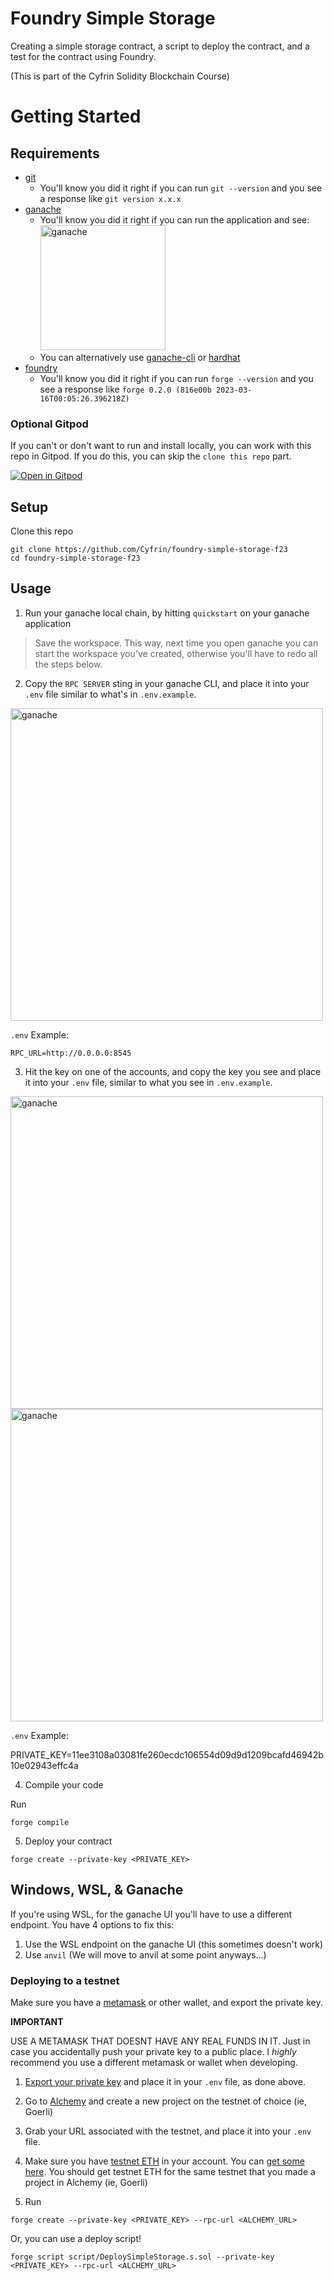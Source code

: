 # Foundry Simple Storage

Creating a simple storage contract, a script to deploy the contract, and a test for the contract using Foundry.

(This is part of the Cyfrin Solidity Blockchain Course)

# Getting Started

## Requirements

-   [git](https://git-scm.com/book/en/v2/Getting-Started-Installing-Git)
    -   You'll know you did it right if you can run `git --version` and you see a response like `git version x.x.x`
-   [ganache](https://trufflesuite.com/ganache/)
    -   You'll know you did it right if you can run the application and see:
        <br>
        <img src="./img/ganache-picture.png" alt="ganache" width="200"/>
    -   You can alternatively use [ganache-cli](https://www.npmjs.com/package/ganache-cli) or [hardhat](https://hardhat.org/)
-   [foundry](https://getfoundry.sh/)
    -   You'll know you did it right if you can run `forge --version` and you see a response like `forge 0.2.0 (816e00b 2023-03-16T00:05:26.396218Z)`

<!-- If you're installing foundry for the first time, you can put this in your `.bash_profile` or `.zshrc` depending on if you're using bash or zsh shell.

You can check which shell you are currently using by looking at the value of the SHELL environment variable or examining the current process name. Run the following command in your terminal:

```bash
echo $SHELL
```

And you'll see if you're using bash or zsh.


```bash
if [ -f ~/.bashrc ]; then
    source ~/.bashrc
fi
``` -->

<!-- If you are using zsh, make sure to place your configurations, aliases, and functions in the .zshrc file located in your home directory. If the file doesn't exist, you can create it with touch ~/.zshrc. -->

### Optional Gitpod

If you can't or don't want to run and install locally, you can work with this repo in Gitpod. If you do this, you can skip the `clone this repo` part.

[![Open in Gitpod](https://gitpod.io/button/open-in-gitpod.svg)](https://gitpod.io/#github.com/PatrickAlphaC/foundry-simple-storage-f23)

## Setup

Clone this repo

```
git clone https://github.com/Cyfrin/foundry-simple-storage-f23
cd foundry-simple-storage-f23
```

## Usage

1. Run your ganache local chain, by hitting `quickstart` on your ganache application

> Save the workspace. This way, next time you open ganache you can start the workspace you've created, otherwise you'll have to redo all the steps below.

2. Copy the `RPC SERVER` sting in your ganache CLI, and place it into your `.env` file similar to what's in `.env.example`.

<img src="./img/ganache-http.png" alt="ganache" width="500"/>

`.env` Example:

```
RPC_URL=http://0.0.0.0:8545
```

3. Hit the key on one of the accounts, and copy the key you see and place it into your `.env` file, similar to what you see in `.env.example`.

<img src="./img/ganache-key.png" alt="ganache" width="500"/>

<img src="./img/ganache-private-key.png" alt="ganache" width="500"/>

`.env` Example:

PRIVATE_KEY=11ee3108a03081fe260ecdc106554d09d9d1209bcafd46942b10e02943effc4a

4. Compile your code

Run

```
forge compile
```

5. Deploy your contract

```
forge create --private-key <PRIVATE_KEY>
```

## Windows, WSL, & Ganache

If you're using WSL, for the ganache UI you'll have to use a different endpoint.
You have 4 options to fix this:

1. Use the WSL endpoint on the ganache UI (this sometimes doesn't work)
2. Use `anvil` (We will move to anvil at some point anyways...)

### Deploying to a testnet

Make sure you have a [metamask](https://metamask.io/) or other wallet, and export the private key.

**IMPORTANT**

USE A METAMASK THAT DOESNT HAVE ANY REAL FUNDS IN IT. Just in case you accidentally push your private key to a public place. I _highly_ recommend you use a different metamask or wallet when developing.

1. [Export your private key](https://metamask.zendesk.com/hc/en-us/articles/360015289632-How-to-Export-an-Account-Private-Key) and place it in your `.env` file, as done above.

2. Go to [Alchemy](https://alchemy.com/?a=673c802981) and create a new project on the testnet of choice (ie, Goerli)
3. Grab your URL associated with the testnet, and place it into your `.env` file.
4. Make sure you have [testnet ETH](https://faucets.chain.link/) in your account. You can [get some here](https://faucets.chain.link/). You should get testnet ETH for the same testnet that you made a project in Alchemy (ie, Goerli)
5. Run

```
forge create --private-key <PRIVATE_KEY> --rpc-url <ALCHEMY_URL>
```

Or, you can use a deploy script!

```
forge script script/DeploySimpleStorage.s.sol --private-key <PRIVATE_KEY> --rpc-url <ALCHEMY_URL>
```
